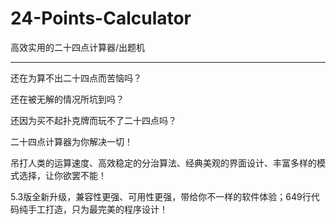 # 24-Points-Calculator
高效实用的二十四点计算器/出题机

----------------------------
还在为算不出二十四点而苦恼吗？

还在被无解的情况所坑到吗？

还因为买不起扑克牌而玩不了二十四点吗？

二十四点计算器为你解决一切！

吊打人类的运算速度、高效稳定的分治算法、经典美观的界面设计、丰富多样的模式选择，让你欲罢不能！

5.3版全新升级，兼容性更强、可用性更强，带给你不一样的软件体验；649行代码纯手工打造，只为最完美的程序设计！
